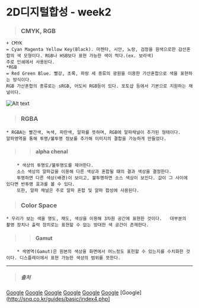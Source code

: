 # 2D디지털합성 - week2
> ### CMYK, RGB
    + CMYK
    = Cyan Magenta Yellow Key(Black). 마젠타, 시안, 노랑, 검정을 원색으로한 감산혼합의 색 모형이다. RGB나 HSB보다 표현 가능한 색이 적다.(ex. 보라색)
    주로 인쇄에서 사용된다.
    *RGB
    = Red Green Blue. 빨강, 초록, 파랑 세 종류의 광원을 이용한 가산혼합으로 색을 표현하는 방식이다.
    RGB 가산혼합의 종류로는 sRGB, 어도비 RGB등이 있다. 포토샵 등에서 기본으로 지원하는 채널이다.
![Alt text](/path/to/cmyk_rgb.jpg)
> ### RGBA
    * RGBA는 빨간색, 녹색, 파란색, 알파를 뜻하며, RGB에 알파채널이 추가된 형태이다.
    알파영역을 통해 투명/불투명 정보를 추가해 이미지의 결합을 가능하게 만들었다.
>    > #### alpha chenal
        * 색상의 투명도/불투명도를 제어한다.
        소스 색상의 알파값을 이용해 다른 색상과 혼합될 떄의 결과 색상을 결정한다.
        투명하면 다른 색상(배경)이 보이고, 불투명하면 소스 색상이 보인다. 값이 그 사이에 있다면 반투명 효과를 볼 수 있다.
        또한, 알파 채널은 주로 알파 혼합 및 알파 합성에 사용된다.
> ### Color Space
    * 우리가 보는 색을 명도, 채도, 색상을 이용해 3차원 공간에 표현한 것이다.   대부분의 촬영 장치나 출력 장치로는 표현할 수 없는 방대한 색 공간이 존재한다.
>    > #### Gamut
        * 색영역(Gamut)은 원본의 색상을 화면에서 어느정도 표헌할 수 있는지를 수치화한 것이다. 디스플레이에서 표현 가능한 색상의 범위를 뜻한다.
--------------------------------------------------------------------------------------
> ##### 출처
[Google](https://ko.wikipedia.org/wiki/CMYK)
[Google](https://ko.wikipedia.org/wiki/RGB#RGB_%EC%B1%84%EB%84%90)
[Google](https://en.wikipedia.org/wiki/RGBA_color_model)
[Google](https://www.techopedia.com/definition/1945/alpha-channel)
[Google](https://www.khanacademy.org/computing/pixar/color/color-space/v/color6-final)
[Google](https://en.wikipedia.org/wiki/Gamut)
[Google](http://snq.co.kr/guides/basic/index4.php]
